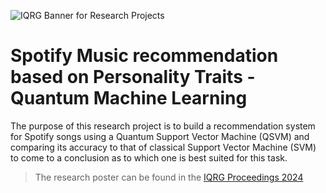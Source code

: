 ![IQRG Banner for Research Projects](../IQRG_Banner_Research_Projects_2024.png)

# Spotify Music recommendation based on Personality Traits - Quantum Machine Learning

The purpose of this research project is to build a recommendation system for Spotify songs using a Quantum Support Vector Machine (QSVM) and comparing its accuracy to that of classical Support Vector Machine (SVM) to come to a conclusion as to which one is best suited for this task. 

> The research poster can be found in the [IQRG Proceedings 2024](https://thinkingbeyond.education/iqrg_proceedings_2024/)
